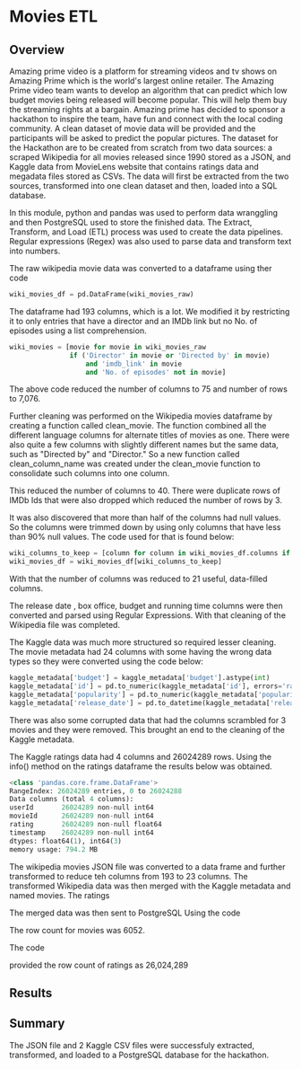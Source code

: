 # Movies ETL
## Overview 

Amazing prime video is a platform for streaming videos and tv shows on Amazing Prime which is the world's largest online retailer. The Amazing Prime video team wants to develop an algorithm that can predict which low budget movies being released will become popular. This will help them buy the streaming rights at a bargain.
Amazing prime has decided to sponsor a hackathon to inspire the team, have fun and connect with the local coding community. A clean dataset of movie data will be provided and the participants will be asked to predict the popular pictures. The dataset for the Hackathon are to be created from scratch from two data sources: a scraped Wikipedia for all movies released since 1990 stored as a JSON, and Kaggle data from MovieLens website that contains ratings data and megadata files stored as CSVs. 
The data will first be extracted from the two sources, transformed into one clean dataset and then, loaded into a SQL database.

In this module, python and pandas was used to perform data wranggling and then PostgreSQL used to store the finished data. The Extract, Transform, and Load (ETL)  process was used to create the data pipelines. Regular expressions (Regex) was also used to parse data and transform text into numbers.

The raw wikipedia movie data was converted to a dataframe using ther code 

``` Python
wiki_movies_df = pd.DataFrame(wiki_movies_raw)
``` 
The dataframe had 193 columns, which is a lot. We modified it by restricting it to only entries that have a director and an IMDb link but no No. of episodes using a list comprehension.

``` python
wiki_movies = [movie for movie in wiki_movies_raw
               if ('Director' in movie or 'Directed by' in movie)
                   and 'imdb_link' in movie
                   and 'No. of episodes' not in movie]
```
The above code reduced the number of columns to 75 and number of rows to 7,076.

Further cleaning was performed on the Wikipedia movies dataframe by creating a function called clean_movie. The function combined all the different language columns for alternate titles of movies as one. There were also quite a few columns with slightly different names but the same data, such as "Directed by" and "Director." 
So a new function called clean_column_name was created under the clean_movie function to consolidate such columns into one column.

This reduced the number of columns to 40. There were duplicate rows of IMDb Ids that were also dropped which reduced the number of rows by 3. 

It was also discovered that more than half of the columns had null values. So the columns were trimmed down by using only columns that have less than 90% null values. The code used for that is found below:

``` python
wiki_columns_to_keep = [column for column in wiki_movies_df.columns if wiki_movies_df[column].isnull().sum() < len(wiki_movies_df) * 0.9]
wiki_movies_df = wiki_movies_df[wiki_columns_to_keep]
```

With that the number of columns was reduced to 21 useful, data-filled columns.

The release date , box office, budget and running time columns were then converted and parsed using Regular Expressions. With that cleaning of the Wikipedia file was completed.

The Kaggle data was much more structured so required lesser cleaning. The movie metadata had 24 columns with some having the wrong data types so they were converted using the code below:

``` python
kaggle_metadata['budget'] = kaggle_metadata['budget'].astype(int)
kaggle_metadata['id'] = pd.to_numeric(kaggle_metadata['id'], errors='raise')
kaggle_metadata['popularity'] = pd.to_numeric(kaggle_metadata['popularity'], errors='raise')
kaggle_metadata['release_date'] = pd.to_datetime(kaggle_metadata['release_date'])
```
There was also some corrupted data that had the columns scrambled for 3 movies and they were removed. This brought an end to the cleaning of the Kaggle metadata.

The Kaggle ratings data had 4 columns and 26024289 rows. Using the info() method on the ratings dataframe the results below was obtained. 

``` python
<class 'pandas.core.frame.DataFrame'>
RangeIndex: 26024289 entries, 0 to 26024288
Data columns (total 4 columns):
userId       26024289 non-null int64
movieId      26024289 non-null int64
rating       26024289 non-null float64
timestamp    26024289 non-null int64
dtypes: float64(1), int64(3)
memory usage: 794.2 MB
```



The wikipedia movies JSON file was converted to a data frame and further transformed to reduce teh columns from 193 to 23 columns. The transformed Wikipedia data was then merged with the Kaggle metadata and named movies. The ratings 

The merged data was then sent to PostgreSQL 
Using the code 

The row count for movies was 6052.

The code 

provided the row count of ratings as 26,024,289

## Results 


## Summary 
The JSON file and 2 Kaggle CSV files were successfuly extracted, transformed, and loaded to a PostgreSQL database for the hackathon. 
